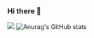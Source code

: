 ### Hi there 👋

<!--
**Dalguring/Dalguring** is a ✨ _special_ ✨ repository because its `README.md` (this file) appears on your GitHub profile.

Here are some ideas to get you started:

- 🔭 I’m currently working on ...
- 🌱 I’m currently learning ...
- 👯 I’m looking to collaborate on ...
- 🤔 I’m looking for help with ...
- 💬 Ask me about ...
- 📫 How to reach me: ...
- 😄 Pronouns: ...
- ⚡ Fun fact: ...
-->
<a href="www.notion.so/daljee" target="_blank"><img src="https://img.shields.io/badge/FAF4C0?style=flat&logo=Notion&logoColor=000000"/></a>
![Anurag's GitHub stats](https://github-readme-stats.vercel.app/api?username=Dalguring&show_icons=true&theme=radical)
